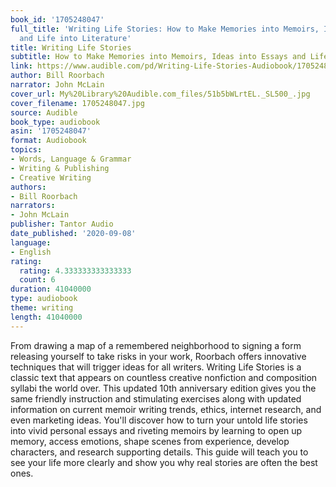 ```yaml
---
book_id: '1705248047'
full_title: 'Writing Life Stories: How to Make Memories into Memoirs, Ideas into Essays
  and Life into Literature'
title: Writing Life Stories
subtitle: How to Make Memories into Memoirs, Ideas into Essays and Life into Literature
link: https://www.audible.com/pd/Writing-Life-Stories-Audiobook/1705248047
author: Bill Roorbach
narrator: John McLain
cover_url: My%20Library%20Audible.com_files/51b5bWLrtEL._SL500_.jpg
cover_filename: 1705248047.jpg
source: Audible
book_type: audiobook
asin: '1705248047'
format: Audiobook
topics:
- Words, Language & Grammar
- Writing & Publishing
- Creative Writing
authors:
- Bill Roorbach
narrators:
- John McLain
publisher: Tantor Audio
date_published: '2020-09-08'
language:
- English
rating:
  rating: 4.333333333333333
  count: 6
duration: 41040000
type: audiobook
theme: writing
length: 41040000
---
```

From drawing a map of a remembered neighborhood to signing a form releasing yourself to take risks in your work, Roorbach offers innovative techniques that will trigger ideas for all writers.
Writing Life Stories is a classic text that appears on countless creative nonfiction and composition syllabi the world over. This updated 10th anniversary edition gives you the same friendly instruction and stimulating exercises along with updated information on current memoir writing trends, ethics, internet research, and even marketing ideas. You'll discover how to turn your untold life stories into vivid personal essays and riveting memoirs by learning to open up memory, access emotions, shape scenes from experience, develop characters, and research supporting details.
This guide will teach you to see your life more clearly and show you why real stories are often the best ones.

